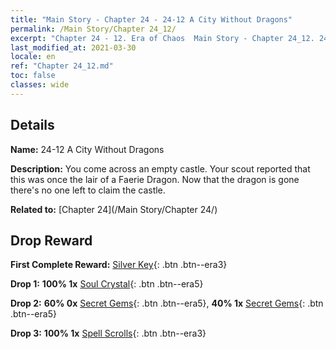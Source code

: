 ```yaml
---
title: "Main Story - Chapter 24 - 24-12 A City Without Dragons"
permalink: /Main Story/Chapter 24_12/
excerpt: "Chapter 24 - 12. Era of Chaos  Main Story - Chapter 24_12. 24-12 A City Without Dragons"
last_modified_at: 2021-03-30
locale: en
ref: "Chapter 24_12.md"
toc: false
classes: wide
---
```


## Details

 **Name:** 24-12 A City Without Dragons

 **Description:** You come across an empty castle. Your scout reported that this was once the lair of a Faerie Dragon. Now that the dragon is gone there's no one left to claim the castle.

 **Related to:** [Chapter 24](/Main Story/Chapter 24/)

## Drop Reward

 **First Complete Reward:** [Silver Key](/Items/con_693/){: .btn .btn--era3}

 **Drop 1:** **100% 1x** [Soul Crystal](/Items/mat_87/){: .btn .btn--era5}

 **Drop 2:** **60% 0x** [Secret Gems](/Items/mat_79/){: .btn .btn--era5}, **40% 1x** [Secret Gems](/Items/mat_79/){: .btn .btn--era5}

 **Drop 3:** **100% 1x** [Spell Scrolls](/Items/con_694/){: .btn .btn--era3}

